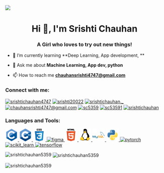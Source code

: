 <img src="https://camo.githubusercontent.com/6607041227d81f650340ff070cc2843518acad359b57e5bb054a9fb7127aa041/68747470733a2f2f63646e2e6472696262626c652e636f6d2f75736572732f323634363432332f73637265656e73686f74732f353530373139362f636f6d70757465722e676966" >

<h1 align="center">Hi 👋, I'm Srishti Chauhan</h1>
<h3 align="center">A Girl who loves to try out new things! </h3>

- 🌱 I’m currently learning **Deep Learning, App development, **

- 💬 Ask me about **Machine Learning, App dev, python**

- 📫 How to reach me **chauhansrishti4747@gmail.com**


<h3 align="left">Connect with me:</h3>
<p align="left">
<a href="https://linkedin.com/in/srishtichauhan4747" target="blank"><img align="center" src="https://raw.githubusercontent.com/rahuldkjain/github-profile-readme-generator/master/src/images/icons/Social/linked-in-alt.svg" alt="srishtichauhan4747" height="30" width="40" /></a>
<a href="https://kaggle.com/srishti20022" target="blank"><img align="center" src="https://raw.githubusercontent.com/rahuldkjain/github-profile-readme-generator/master/src/images/icons/Social/kaggle.svg" alt="srishti20022" height="30" width="40" /></a>
<a href="https://instagram.com/srishtichauhan._" target="blank"><img align="center" src="https://raw.githubusercontent.com/rahuldkjain/github-profile-readme-generator/master/src/images/icons/Social/instagram.svg" alt="srishtichauhan._" height="30" width="40" /></a>
  <a href="https://medium.com/@chauhansrishti4747" target="blank"><img align="center" src="https://tse3.mm.bing.net/th?id=OIP.QxOPjEQ91N8-yeG_m2R9IQHaFj&pid=Api&P=0" alt="chauhansrishti4747@gmail.com" height="30" width="40" /></a>
<a href="https://www.codechef.com/users/sc5359" target="blank"><img align="center" src="https://cdn.jsdelivr.net/npm/simple-icons@3.1.0/icons/codechef.svg" alt="sc5359" height="30" width="40" /></a>
<a href="https://www.hackerrank.com/sc53591" target="blank"><img align="center" src="https://raw.githubusercontent.com/rahuldkjain/github-profile-readme-generator/master/src/images/icons/Social/hackerrank.svg" alt="sc53591" height="30" width="40" /></a>
<a href="https://www.leetcode.com/srishtichauhan" target="blank"><img align="center" src="https://raw.githubusercontent.com/rahuldkjain/github-profile-readme-generator/master/src/images/icons/Social/leet-code.svg" alt="srishtichauhan" height="30" width="40" /></a>
</p>

<h3 align="left">Languages and Tools:</h3>
<p align="left"> <a href="https://www.cprogramming.com/" target="_blank" rel="noreferrer"> <img src="https://raw.githubusercontent.com/devicons/devicon/master/icons/c/c-original.svg" alt="c" width="40" height="40"/> </a> <a href="https://www.w3schools.com/cpp/" target="_blank" rel="noreferrer"> <img src="https://raw.githubusercontent.com/devicons/devicon/master/icons/cplusplus/cplusplus-original.svg" alt="cplusplus" width="40" height="40"/> </a> <a href="https://www.w3schools.com/css/" target="_blank" rel="noreferrer"> <img src="https://raw.githubusercontent.com/devicons/devicon/master/icons/css3/css3-original-wordmark.svg" alt="css3" width="40" height="40"/> </a> <a href="https://www.figma.com/" target="_blank" rel="noreferrer"> <img src="https://www.vectorlogo.zone/logos/figma/figma-icon.svg" alt="figma" width="40" height="40"/> </a><a href="https://www.w3.org/html/" target="_blank" rel="noreferrer"> <img src="https://raw.githubusercontent.com/devicons/devicon/master/icons/html5/html5-original-wordmark.svg" alt="html5" width="40" height="40"/> </a> <a href="https://www.linux.org/" target="_blank" rel="noreferrer"> <img src="https://raw.githubusercontent.com/devicons/devicon/master/icons/linux/linux-original.svg" alt="linux" width="40" height="40"/> </a>  <a href="https://www.mysql.com/" target="_blank" rel="noreferrer"> <img src="https://raw.githubusercontent.com/devicons/devicon/master/icons/mysql/mysql-original-wordmark.svg" alt="mysql" width="40" height="40"/> </a>  <a href="https://www.python.org" target="_blank" rel="noreferrer"> <img src="https://raw.githubusercontent.com/devicons/devicon/master/icons/python/python-original.svg" alt="python" width="40" height="40"/> </a> <a href="https://pytorch.org/" target="_blank" rel="noreferrer"> <img src="https://www.vectorlogo.zone/logos/pytorch/pytorch-icon.svg" alt="pytorch" width="40" height="40"/> </a> <a href="https://scikit-learn.org/" target="_blank" rel="noreferrer"> <img src="https://upload.wikimedia.org/wikipedia/commons/0/05/Scikit_learn_logo_small.svg" alt="scikit_learn" width="40" height="40"/> </a> <a href="https://www.tensorflow.org" target="_blank" rel="noreferrer"> <img src="https://www.vectorlogo.zone/logos/tensorflow/tensorflow-icon.svg" alt="tensorflow" width="40" height="40"/> </a> </p>

<p><img align="left" src="https://github-readme-stats.vercel.app/api/top-langs?username=srishtichauhan5359&show_icons=true&locale=en&layout=compact" alt="srishtichauhan5359" /></p>

<p>&nbsp;<img align="center" src="https://github-readme-stats.vercel.app/api?username=srishtichauhan5359&show_icons=true&locale=en" alt="srishtichauhan5359" /></p>

<p><img align="center" src="https://github-readme-streak-stats.herokuapp.com/?user=srishtichauhan5359&" alt="srishtichauhan5359" /></p>
